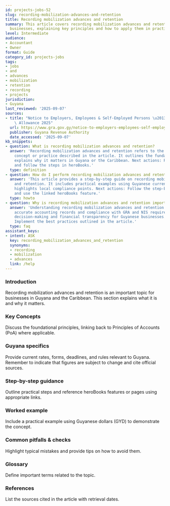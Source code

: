 ```yaml
---
id: projects-jobs-52
slug: recording-mobilization-advances-and-retention
title: Recording mobilization advances and retention
summary: This article covers recording mobilization advances and retention for Guyanese
  businesses, explaining key principles and how to apply them in practice.
level: Intermediate
audience:
- Accountant
- Owner
format: Guide
category_id: projects-jobs
tags:
- jobs
- and
- advances
- mobilization
- retention
- recording
- projects
jurisdiction:
- Guyana
last_reviewed: '2025-09-07'
sources:
- title: "Notice to Employers, Employees & Self-Employed Persons \u2013 Revised Personal\
    \ Allowance 2025"
  url: https://www.gra.gov.gy/notice-to-employers-employees-self-employed-persons-revised-personal-allowance-and-deductions-for-income-tax-2025-copy/
  publisher: Guyana Revenue Authority
  date_accessed: '2025-09-07'
kb_snippets:
- question: What is recording mobilization advances and retention?
  answer: 'Recording mobilization advances and retention refers to the accounting
    concept or practice described in the article. It outlines the fundamentals and
    explains why it matters in Guyana or the Caribbean. Next actions: Read this article
    and follow the steps in heroBooks.'
  type: definition
- question: How do I perform recording mobilization advances and retention in heroBooks?
  answer: 'This article provides a step-by-step guide on recording mobilization advances
    and retention. It includes practical examples using Guyanese currency (GYD) and
    highlights local compliance points. Next actions: Follow the step-by-step section
    and use the linked heroBooks feature.'
  type: howto
- question: Why is recording mobilization advances and retention important?
  answer: 'Understanding recording mobilization advances and retention helps ensure
    accurate accounting records and compliance with GRA and NIS requirements. It improves
    decision-making and financial transparency for Guyanese businesses. Next actions:
    Implement the best practices outlined in the article.'
  type: faq
assistant_keys:
- intent: ASK
  key: recording_mobilization_advances_and_retention
  synonyms:
  - recording
  - mobilization
  - advances
  link: /help
---
```


### Introduction
Recording mobilization advances and retention is an important topic for businesses in Guyana and the Caribbean. This section explains what it is and why it matters.

### Key Concepts
Discuss the foundational principles, linking back to Principles of Accounts (PoA) where applicable.

### Guyana specifics
Provide current rates, forms, deadlines, and rules relevant to Guyana. Remember to indicate that figures are subject to change and cite official sources.

### Step-by-step guidance
Outline practical steps and reference heroBooks features or pages using appropriate links.

### Worked example
Include a practical example using Guyanese dollars (GYD) to demonstrate the concept.

### Common pitfalls & checks
Highlight typical mistakes and provide tips on how to avoid them.

### Glossary
Define important terms related to the topic.

### References
List the sources cited in the article with retrieval dates.